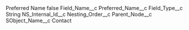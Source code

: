 <?xml version="1.0" encoding="UTF-8"?>
<CustomMetadata xmlns="http://soap.sforce.com/2006/04/metadata" xmlns:xsi="http://www.w3.org/2001/XMLSchema-instance" xmlns:xsd="http://www.w3.org/2001/XMLSchema">
    <label>Preferred Name</label>
    <protected>false</protected>
    <values>
        <field>Field_Name__c</field>
        <value xsi:type="xsd:string">Preferred_Name__c</value>
    </values>
    <values>
        <field>Field_Type__c</field>
        <value xsi:type="xsd:string">String</value>
    </values>
    <values>
        <field>NS_Internal_Id__c</field>
        <value xsi:nil="true"/>
    </values>
    <values>
        <field>Nesting_Order__c</field>
        <value xsi:nil="true"/>
    </values>
    <values>
        <field>Parent_Node__c</field>
        <value xsi:nil="true"/>
    </values>
    <values>
        <field>SObject_Name__c</field>
        <value xsi:type="xsd:string">Contact</value>
    </values>
</CustomMetadata>
